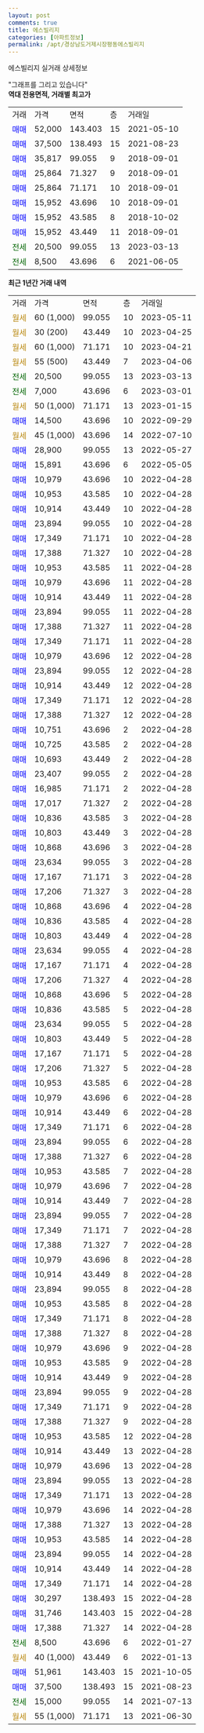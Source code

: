 ```yaml
---
layout: post
comments: true
title: 에스빌리지
categories: [아파트정보]
permalink: /apt/경상남도거제시장평동에스빌리지
---
```


에스빌리지 실거래 상세정보

<script type="text/javascript">
  google.charts.load('current', {'packages':['line', 'corechart']});
  google.charts.setOnLoadCallback(drawChart);

  function drawChart() {
    var data = new google.visualization.DataTable();
    data.addColumn('date', '거래일');
    data.addColumn('number', "매매");
    data.addColumn('number', "전세");
    data.addColumn('number', "전매");

    data.addRows([[new Date(Date.parse("2023-05-11")), null, null, null], [new Date(Date.parse("2023-04-25")), null, null, null], [new Date(Date.parse("2023-04-21")), null, null, null], [new Date(Date.parse("2023-04-06")), null, null, null], [new Date(Date.parse("2023-03-13")), null, 20500, null], [new Date(Date.parse("2023-03-01")), null, 7000, null], [new Date(Date.parse("2023-01-15")), null, null, null], [new Date(Date.parse("2022-09-29")), 14500, null, null], [new Date(Date.parse("2022-07-10")), null, null, null], [new Date(Date.parse("2022-05-27")), 28900, null, null], [new Date(Date.parse("2022-05-05")), 15891, null, null], [new Date(Date.parse("2022-04-28")), 10979, null, null], [new Date(Date.parse("2022-04-28")), 10953, null, null], [new Date(Date.parse("2022-04-28")), 10914, null, null], [new Date(Date.parse("2022-04-28")), 23894, null, null], [new Date(Date.parse("2022-04-28")), 17349, null, null], [new Date(Date.parse("2022-04-28")), 17388, null, null], [new Date(Date.parse("2022-04-28")), 10953, null, null], [new Date(Date.parse("2022-04-28")), 10979, null, null], [new Date(Date.parse("2022-04-28")), 10914, null, null], [new Date(Date.parse("2022-04-28")), 23894, null, null], [new Date(Date.parse("2022-04-28")), 17388, null, null], [new Date(Date.parse("2022-04-28")), 17349, null, null], [new Date(Date.parse("2022-04-28")), 10979, null, null], [new Date(Date.parse("2022-04-28")), 23894, null, null], [new Date(Date.parse("2022-04-28")), 10914, null, null], [new Date(Date.parse("2022-04-28")), 17349, null, null], [new Date(Date.parse("2022-04-28")), 17388, null, null], [new Date(Date.parse("2022-04-28")), 10751, null, null], [new Date(Date.parse("2022-04-28")), 10725, null, null], [new Date(Date.parse("2022-04-28")), 10693, null, null], [new Date(Date.parse("2022-04-28")), 23407, null, null], [new Date(Date.parse("2022-04-28")), 16985, null, null], [new Date(Date.parse("2022-04-28")), 17017, null, null], [new Date(Date.parse("2022-04-28")), 10836, null, null], [new Date(Date.parse("2022-04-28")), 10803, null, null], [new Date(Date.parse("2022-04-28")), 10868, null, null], [new Date(Date.parse("2022-04-28")), 23634, null, null], [new Date(Date.parse("2022-04-28")), 17167, null, null], [new Date(Date.parse("2022-04-28")), 17206, null, null], [new Date(Date.parse("2022-04-28")), 10868, null, null], [new Date(Date.parse("2022-04-28")), 10836, null, null], [new Date(Date.parse("2022-04-28")), 10803, null, null], [new Date(Date.parse("2022-04-28")), 23634, null, null], [new Date(Date.parse("2022-04-28")), 17167, null, null], [new Date(Date.parse("2022-04-28")), 17206, null, null], [new Date(Date.parse("2022-04-28")), 10868, null, null], [new Date(Date.parse("2022-04-28")), 10836, null, null], [new Date(Date.parse("2022-04-28")), 23634, null, null], [new Date(Date.parse("2022-04-28")), 10803, null, null], [new Date(Date.parse("2022-04-28")), 17167, null, null], [new Date(Date.parse("2022-04-28")), 17206, null, null], [new Date(Date.parse("2022-04-28")), 10953, null, null], [new Date(Date.parse("2022-04-28")), 10979, null, null], [new Date(Date.parse("2022-04-28")), 10914, null, null], [new Date(Date.parse("2022-04-28")), 17349, null, null], [new Date(Date.parse("2022-04-28")), 23894, null, null], [new Date(Date.parse("2022-04-28")), 17388, null, null], [new Date(Date.parse("2022-04-28")), 10953, null, null], [new Date(Date.parse("2022-04-28")), 10979, null, null], [new Date(Date.parse("2022-04-28")), 10914, null, null], [new Date(Date.parse("2022-04-28")), 23894, null, null], [new Date(Date.parse("2022-04-28")), 17349, null, null], [new Date(Date.parse("2022-04-28")), 17388, null, null], [new Date(Date.parse("2022-04-28")), 10979, null, null], [new Date(Date.parse("2022-04-28")), 10914, null, null], [new Date(Date.parse("2022-04-28")), 23894, null, null], [new Date(Date.parse("2022-04-28")), 10953, null, null], [new Date(Date.parse("2022-04-28")), 17349, null, null], [new Date(Date.parse("2022-04-28")), 17388, null, null], [new Date(Date.parse("2022-04-28")), 10979, null, null], [new Date(Date.parse("2022-04-28")), 10953, null, null], [new Date(Date.parse("2022-04-28")), 10914, null, null], [new Date(Date.parse("2022-04-28")), 23894, null, null], [new Date(Date.parse("2022-04-28")), 17349, null, null], [new Date(Date.parse("2022-04-28")), 17388, null, null], [new Date(Date.parse("2022-04-28")), 10953, null, null], [new Date(Date.parse("2022-04-28")), 10914, null, null], [new Date(Date.parse("2022-04-28")), 10979, null, null], [new Date(Date.parse("2022-04-28")), 23894, null, null], [new Date(Date.parse("2022-04-28")), 17349, null, null], [new Date(Date.parse("2022-04-28")), 10979, null, null], [new Date(Date.parse("2022-04-28")), 17388, null, null], [new Date(Date.parse("2022-04-28")), 10953, null, null], [new Date(Date.parse("2022-04-28")), 23894, null, null], [new Date(Date.parse("2022-04-28")), 10914, null, null], [new Date(Date.parse("2022-04-28")), 17349, null, null], [new Date(Date.parse("2022-04-28")), 30297, null, null], [new Date(Date.parse("2022-04-28")), 31746, null, null], [new Date(Date.parse("2022-04-28")), 17388, null, null], [new Date(Date.parse("2022-01-27")), null, 8500, null], [new Date(Date.parse("2022-01-13")), null, null, null], [new Date(Date.parse("2021-10-05")), 51961, null, null], [new Date(Date.parse("2021-08-23")), 37500, null, null], [new Date(Date.parse("2021-07-13")), null, 15000, null], [new Date(Date.parse("2021-06-30")), null, null, null]]);

    var options = {
      hAxis: {
        format: 'yyyy/MM/dd'
      },    
      lineWidth: 0,
      pointsVisible: true,    
      title: '최근 1년간 유형별 실거래가 분포',
      legend: { position: 'bottom' }
    };

    var formatter = new google.visualization.NumberFormat({pattern:'###,###'} );
    formatter.format(data, 1);
    formatter.format(data, 2);
    
    setTimeout(function() {
        var chart = new google.visualization.LineChart(document.getElementById('columnchart_material'));
        chart.draw(data, (options));
        document.getElementById('loading').style.display = 'none';
    }, 200);
  }
</script>


<div id="loading" style="z-index:20; display: block; margin-left: 0px">"그래프를 그리고 있습니다"</div>
<div id="columnchart_material" style="width: 95%; margin-left: 0px; display: block"></div>
<!-- contents start -->
<b>역대 전용면적, 거래별 최고가</b>
<table class="sortable">
    <tr>
      <td>거래</td>
      <td>가격</td>
      <td>면적</td>
      <td>층</td>
      <td>거래일</td>
    </tr>
        <tr>
          <td><a style="color: blue">매매</a></td>
          <td>52,000</td>
          <td>143.403</td>
          <td>15</td>
          <td>2021-05-10</td>
        </tr>            <tr>
          <td><a style="color: blue">매매</a></td>
          <td>37,500</td>
          <td>138.493</td>
          <td>15</td>
          <td>2021-08-23</td>
        </tr>            <tr>
          <td><a style="color: blue">매매</a></td>
          <td>35,817</td>
          <td>99.055</td>
          <td>9</td>
          <td>2018-09-01</td>
        </tr>            <tr>
          <td><a style="color: blue">매매</a></td>
          <td>25,864</td>
          <td>71.327</td>
          <td>9</td>
          <td>2018-09-01</td>
        </tr>            <tr>
          <td><a style="color: blue">매매</a></td>
          <td>25,864</td>
          <td>71.171</td>
          <td>10</td>
          <td>2018-09-01</td>
        </tr>            <tr>
          <td><a style="color: blue">매매</a></td>
          <td>15,952</td>
          <td>43.696</td>
          <td>10</td>
          <td>2018-09-01</td>
        </tr>            <tr>
          <td><a style="color: blue">매매</a></td>
          <td>15,952</td>
          <td>43.585</td>
          <td>8</td>
          <td>2018-10-02</td>
        </tr>            <tr>
          <td><a style="color: blue">매매</a></td>
          <td>15,952</td>
          <td>43.449</td>
          <td>11</td>
          <td>2018-09-01</td>
        </tr>        
        <tr>
              <td><a style="color: darkgreen">전세</a></td>
              <td>20,500</td>
              <td>99.055</td>
              <td>13</td>
              <td>2023-03-13</td>
            </tr>            <tr>
              <td><a style="color: darkgreen">전세</a></td>
              <td>8,500</td>
              <td>43.696</td>
              <td>6</td>
              <td>2021-06-05</td>
            </tr>        
    
</table>

<b>최근 1년간 거래 내역</b>

<table class="sortable">
    <tr>
      <td>거래</td>
      <td>가격</td>
      <td>면적</td>
      <td>층</td>
      <td>거래일</td>
    </tr>
    <tr>
      <td><a style="color: darkgoldenrod">월세</a></td>
      <td>60 (1,000)</td>
      <td>99.055</td>
      <td>10</td>
      <td>2023-05-11</td>
    </tr>          <tr>
      <td><a style="color: darkgoldenrod">월세</a></td>
      <td>30 (200)</td>
      <td>43.449</td>
      <td>10</td>
      <td>2023-04-25</td>
    </tr>          <tr>
      <td><a style="color: darkgoldenrod">월세</a></td>
      <td>60 (1,000)</td>
      <td>71.171</td>
      <td>10</td>
      <td>2023-04-21</td>
    </tr>          <tr>
      <td><a style="color: darkgoldenrod">월세</a></td>
      <td>55 (500)</td>
      <td>43.449</td>
      <td>7</td>
      <td>2023-04-06</td>
    </tr>          <tr>
      <td><a style="color: darkgreen">전세</a></td>
      <td>20,500</td>
      <td>99.055</td>
      <td>13</td>
      <td>2023-03-13</td>
    </tr>          <tr>
      <td><a style="color: darkgreen">전세</a></td>
      <td>7,000</td>
      <td>43.696</td>
      <td>6</td>
      <td>2023-03-01</td>
    </tr>          <tr>
      <td><a style="color: darkgoldenrod">월세</a></td>
      <td>50 (1,000)</td>
      <td>71.171</td>
      <td>13</td>
      <td>2023-01-15</td>
    </tr>          <tr>
      <td><a style="color: blue">매매</a></td>
      <td>14,500</td>
      <td>43.696</td>
      <td>10</td>
      <td>2022-09-29</td>
    </tr>          <tr>
      <td><a style="color: darkgoldenrod">월세</a></td>
      <td>45 (1,000)</td>
      <td>43.696</td>
      <td>14</td>
      <td>2022-07-10</td>
    </tr>          <tr>
      <td><a style="color: blue">매매</a></td>
      <td>28,900</td>
      <td>99.055</td>
      <td>13</td>
      <td>2022-05-27</td>
    </tr>          <tr>
      <td><a style="color: blue">매매</a></td>
      <td>15,891</td>
      <td>43.696</td>
      <td>6</td>
      <td>2022-05-05</td>
    </tr>          <tr>
      <td><a style="color: blue">매매</a></td>
      <td>10,979</td>
      <td>43.696</td>
      <td>10</td>
      <td>2022-04-28</td>
    </tr>          <tr>
      <td><a style="color: blue">매매</a></td>
      <td>10,953</td>
      <td>43.585</td>
      <td>10</td>
      <td>2022-04-28</td>
    </tr>          <tr>
      <td><a style="color: blue">매매</a></td>
      <td>10,914</td>
      <td>43.449</td>
      <td>10</td>
      <td>2022-04-28</td>
    </tr>          <tr>
      <td><a style="color: blue">매매</a></td>
      <td>23,894</td>
      <td>99.055</td>
      <td>10</td>
      <td>2022-04-28</td>
    </tr>          <tr>
      <td><a style="color: blue">매매</a></td>
      <td>17,349</td>
      <td>71.171</td>
      <td>10</td>
      <td>2022-04-28</td>
    </tr>          <tr>
      <td><a style="color: blue">매매</a></td>
      <td>17,388</td>
      <td>71.327</td>
      <td>10</td>
      <td>2022-04-28</td>
    </tr>          <tr>
      <td><a style="color: blue">매매</a></td>
      <td>10,953</td>
      <td>43.585</td>
      <td>11</td>
      <td>2022-04-28</td>
    </tr>          <tr>
      <td><a style="color: blue">매매</a></td>
      <td>10,979</td>
      <td>43.696</td>
      <td>11</td>
      <td>2022-04-28</td>
    </tr>          <tr>
      <td><a style="color: blue">매매</a></td>
      <td>10,914</td>
      <td>43.449</td>
      <td>11</td>
      <td>2022-04-28</td>
    </tr>          <tr>
      <td><a style="color: blue">매매</a></td>
      <td>23,894</td>
      <td>99.055</td>
      <td>11</td>
      <td>2022-04-28</td>
    </tr>          <tr>
      <td><a style="color: blue">매매</a></td>
      <td>17,388</td>
      <td>71.327</td>
      <td>11</td>
      <td>2022-04-28</td>
    </tr>          <tr>
      <td><a style="color: blue">매매</a></td>
      <td>17,349</td>
      <td>71.171</td>
      <td>11</td>
      <td>2022-04-28</td>
    </tr>          <tr>
      <td><a style="color: blue">매매</a></td>
      <td>10,979</td>
      <td>43.696</td>
      <td>12</td>
      <td>2022-04-28</td>
    </tr>          <tr>
      <td><a style="color: blue">매매</a></td>
      <td>23,894</td>
      <td>99.055</td>
      <td>12</td>
      <td>2022-04-28</td>
    </tr>          <tr>
      <td><a style="color: blue">매매</a></td>
      <td>10,914</td>
      <td>43.449</td>
      <td>12</td>
      <td>2022-04-28</td>
    </tr>          <tr>
      <td><a style="color: blue">매매</a></td>
      <td>17,349</td>
      <td>71.171</td>
      <td>12</td>
      <td>2022-04-28</td>
    </tr>          <tr>
      <td><a style="color: blue">매매</a></td>
      <td>17,388</td>
      <td>71.327</td>
      <td>12</td>
      <td>2022-04-28</td>
    </tr>          <tr>
      <td><a style="color: blue">매매</a></td>
      <td>10,751</td>
      <td>43.696</td>
      <td>2</td>
      <td>2022-04-28</td>
    </tr>          <tr>
      <td><a style="color: blue">매매</a></td>
      <td>10,725</td>
      <td>43.585</td>
      <td>2</td>
      <td>2022-04-28</td>
    </tr>          <tr>
      <td><a style="color: blue">매매</a></td>
      <td>10,693</td>
      <td>43.449</td>
      <td>2</td>
      <td>2022-04-28</td>
    </tr>          <tr>
      <td><a style="color: blue">매매</a></td>
      <td>23,407</td>
      <td>99.055</td>
      <td>2</td>
      <td>2022-04-28</td>
    </tr>          <tr>
      <td><a style="color: blue">매매</a></td>
      <td>16,985</td>
      <td>71.171</td>
      <td>2</td>
      <td>2022-04-28</td>
    </tr>          <tr>
      <td><a style="color: blue">매매</a></td>
      <td>17,017</td>
      <td>71.327</td>
      <td>2</td>
      <td>2022-04-28</td>
    </tr>          <tr>
      <td><a style="color: blue">매매</a></td>
      <td>10,836</td>
      <td>43.585</td>
      <td>3</td>
      <td>2022-04-28</td>
    </tr>          <tr>
      <td><a style="color: blue">매매</a></td>
      <td>10,803</td>
      <td>43.449</td>
      <td>3</td>
      <td>2022-04-28</td>
    </tr>          <tr>
      <td><a style="color: blue">매매</a></td>
      <td>10,868</td>
      <td>43.696</td>
      <td>3</td>
      <td>2022-04-28</td>
    </tr>          <tr>
      <td><a style="color: blue">매매</a></td>
      <td>23,634</td>
      <td>99.055</td>
      <td>3</td>
      <td>2022-04-28</td>
    </tr>          <tr>
      <td><a style="color: blue">매매</a></td>
      <td>17,167</td>
      <td>71.171</td>
      <td>3</td>
      <td>2022-04-28</td>
    </tr>          <tr>
      <td><a style="color: blue">매매</a></td>
      <td>17,206</td>
      <td>71.327</td>
      <td>3</td>
      <td>2022-04-28</td>
    </tr>          <tr>
      <td><a style="color: blue">매매</a></td>
      <td>10,868</td>
      <td>43.696</td>
      <td>4</td>
      <td>2022-04-28</td>
    </tr>          <tr>
      <td><a style="color: blue">매매</a></td>
      <td>10,836</td>
      <td>43.585</td>
      <td>4</td>
      <td>2022-04-28</td>
    </tr>          <tr>
      <td><a style="color: blue">매매</a></td>
      <td>10,803</td>
      <td>43.449</td>
      <td>4</td>
      <td>2022-04-28</td>
    </tr>          <tr>
      <td><a style="color: blue">매매</a></td>
      <td>23,634</td>
      <td>99.055</td>
      <td>4</td>
      <td>2022-04-28</td>
    </tr>          <tr>
      <td><a style="color: blue">매매</a></td>
      <td>17,167</td>
      <td>71.171</td>
      <td>4</td>
      <td>2022-04-28</td>
    </tr>          <tr>
      <td><a style="color: blue">매매</a></td>
      <td>17,206</td>
      <td>71.327</td>
      <td>4</td>
      <td>2022-04-28</td>
    </tr>          <tr>
      <td><a style="color: blue">매매</a></td>
      <td>10,868</td>
      <td>43.696</td>
      <td>5</td>
      <td>2022-04-28</td>
    </tr>          <tr>
      <td><a style="color: blue">매매</a></td>
      <td>10,836</td>
      <td>43.585</td>
      <td>5</td>
      <td>2022-04-28</td>
    </tr>          <tr>
      <td><a style="color: blue">매매</a></td>
      <td>23,634</td>
      <td>99.055</td>
      <td>5</td>
      <td>2022-04-28</td>
    </tr>          <tr>
      <td><a style="color: blue">매매</a></td>
      <td>10,803</td>
      <td>43.449</td>
      <td>5</td>
      <td>2022-04-28</td>
    </tr>          <tr>
      <td><a style="color: blue">매매</a></td>
      <td>17,167</td>
      <td>71.171</td>
      <td>5</td>
      <td>2022-04-28</td>
    </tr>          <tr>
      <td><a style="color: blue">매매</a></td>
      <td>17,206</td>
      <td>71.327</td>
      <td>5</td>
      <td>2022-04-28</td>
    </tr>          <tr>
      <td><a style="color: blue">매매</a></td>
      <td>10,953</td>
      <td>43.585</td>
      <td>6</td>
      <td>2022-04-28</td>
    </tr>          <tr>
      <td><a style="color: blue">매매</a></td>
      <td>10,979</td>
      <td>43.696</td>
      <td>6</td>
      <td>2022-04-28</td>
    </tr>          <tr>
      <td><a style="color: blue">매매</a></td>
      <td>10,914</td>
      <td>43.449</td>
      <td>6</td>
      <td>2022-04-28</td>
    </tr>          <tr>
      <td><a style="color: blue">매매</a></td>
      <td>17,349</td>
      <td>71.171</td>
      <td>6</td>
      <td>2022-04-28</td>
    </tr>          <tr>
      <td><a style="color: blue">매매</a></td>
      <td>23,894</td>
      <td>99.055</td>
      <td>6</td>
      <td>2022-04-28</td>
    </tr>          <tr>
      <td><a style="color: blue">매매</a></td>
      <td>17,388</td>
      <td>71.327</td>
      <td>6</td>
      <td>2022-04-28</td>
    </tr>          <tr>
      <td><a style="color: blue">매매</a></td>
      <td>10,953</td>
      <td>43.585</td>
      <td>7</td>
      <td>2022-04-28</td>
    </tr>          <tr>
      <td><a style="color: blue">매매</a></td>
      <td>10,979</td>
      <td>43.696</td>
      <td>7</td>
      <td>2022-04-28</td>
    </tr>          <tr>
      <td><a style="color: blue">매매</a></td>
      <td>10,914</td>
      <td>43.449</td>
      <td>7</td>
      <td>2022-04-28</td>
    </tr>          <tr>
      <td><a style="color: blue">매매</a></td>
      <td>23,894</td>
      <td>99.055</td>
      <td>7</td>
      <td>2022-04-28</td>
    </tr>          <tr>
      <td><a style="color: blue">매매</a></td>
      <td>17,349</td>
      <td>71.171</td>
      <td>7</td>
      <td>2022-04-28</td>
    </tr>          <tr>
      <td><a style="color: blue">매매</a></td>
      <td>17,388</td>
      <td>71.327</td>
      <td>7</td>
      <td>2022-04-28</td>
    </tr>          <tr>
      <td><a style="color: blue">매매</a></td>
      <td>10,979</td>
      <td>43.696</td>
      <td>8</td>
      <td>2022-04-28</td>
    </tr>          <tr>
      <td><a style="color: blue">매매</a></td>
      <td>10,914</td>
      <td>43.449</td>
      <td>8</td>
      <td>2022-04-28</td>
    </tr>          <tr>
      <td><a style="color: blue">매매</a></td>
      <td>23,894</td>
      <td>99.055</td>
      <td>8</td>
      <td>2022-04-28</td>
    </tr>          <tr>
      <td><a style="color: blue">매매</a></td>
      <td>10,953</td>
      <td>43.585</td>
      <td>8</td>
      <td>2022-04-28</td>
    </tr>          <tr>
      <td><a style="color: blue">매매</a></td>
      <td>17,349</td>
      <td>71.171</td>
      <td>8</td>
      <td>2022-04-28</td>
    </tr>          <tr>
      <td><a style="color: blue">매매</a></td>
      <td>17,388</td>
      <td>71.327</td>
      <td>8</td>
      <td>2022-04-28</td>
    </tr>          <tr>
      <td><a style="color: blue">매매</a></td>
      <td>10,979</td>
      <td>43.696</td>
      <td>9</td>
      <td>2022-04-28</td>
    </tr>          <tr>
      <td><a style="color: blue">매매</a></td>
      <td>10,953</td>
      <td>43.585</td>
      <td>9</td>
      <td>2022-04-28</td>
    </tr>          <tr>
      <td><a style="color: blue">매매</a></td>
      <td>10,914</td>
      <td>43.449</td>
      <td>9</td>
      <td>2022-04-28</td>
    </tr>          <tr>
      <td><a style="color: blue">매매</a></td>
      <td>23,894</td>
      <td>99.055</td>
      <td>9</td>
      <td>2022-04-28</td>
    </tr>          <tr>
      <td><a style="color: blue">매매</a></td>
      <td>17,349</td>
      <td>71.171</td>
      <td>9</td>
      <td>2022-04-28</td>
    </tr>          <tr>
      <td><a style="color: blue">매매</a></td>
      <td>17,388</td>
      <td>71.327</td>
      <td>9</td>
      <td>2022-04-28</td>
    </tr>          <tr>
      <td><a style="color: blue">매매</a></td>
      <td>10,953</td>
      <td>43.585</td>
      <td>12</td>
      <td>2022-04-28</td>
    </tr>          <tr>
      <td><a style="color: blue">매매</a></td>
      <td>10,914</td>
      <td>43.449</td>
      <td>13</td>
      <td>2022-04-28</td>
    </tr>          <tr>
      <td><a style="color: blue">매매</a></td>
      <td>10,979</td>
      <td>43.696</td>
      <td>13</td>
      <td>2022-04-28</td>
    </tr>          <tr>
      <td><a style="color: blue">매매</a></td>
      <td>23,894</td>
      <td>99.055</td>
      <td>13</td>
      <td>2022-04-28</td>
    </tr>          <tr>
      <td><a style="color: blue">매매</a></td>
      <td>17,349</td>
      <td>71.171</td>
      <td>13</td>
      <td>2022-04-28</td>
    </tr>          <tr>
      <td><a style="color: blue">매매</a></td>
      <td>10,979</td>
      <td>43.696</td>
      <td>14</td>
      <td>2022-04-28</td>
    </tr>          <tr>
      <td><a style="color: blue">매매</a></td>
      <td>17,388</td>
      <td>71.327</td>
      <td>13</td>
      <td>2022-04-28</td>
    </tr>          <tr>
      <td><a style="color: blue">매매</a></td>
      <td>10,953</td>
      <td>43.585</td>
      <td>14</td>
      <td>2022-04-28</td>
    </tr>          <tr>
      <td><a style="color: blue">매매</a></td>
      <td>23,894</td>
      <td>99.055</td>
      <td>14</td>
      <td>2022-04-28</td>
    </tr>          <tr>
      <td><a style="color: blue">매매</a></td>
      <td>10,914</td>
      <td>43.449</td>
      <td>14</td>
      <td>2022-04-28</td>
    </tr>          <tr>
      <td><a style="color: blue">매매</a></td>
      <td>17,349</td>
      <td>71.171</td>
      <td>14</td>
      <td>2022-04-28</td>
    </tr>          <tr>
      <td><a style="color: blue">매매</a></td>
      <td>30,297</td>
      <td>138.493</td>
      <td>15</td>
      <td>2022-04-28</td>
    </tr>          <tr>
      <td><a style="color: blue">매매</a></td>
      <td>31,746</td>
      <td>143.403</td>
      <td>15</td>
      <td>2022-04-28</td>
    </tr>          <tr>
      <td><a style="color: blue">매매</a></td>
      <td>17,388</td>
      <td>71.327</td>
      <td>14</td>
      <td>2022-04-28</td>
    </tr>          <tr>
      <td><a style="color: darkgreen">전세</a></td>
      <td>8,500</td>
      <td>43.696</td>
      <td>6</td>
      <td>2022-01-27</td>
    </tr>          <tr>
      <td><a style="color: darkgoldenrod">월세</a></td>
      <td>40 (1,000)</td>
      <td>43.449</td>
      <td>6</td>
      <td>2022-01-13</td>
    </tr>          <tr>
      <td><a style="color: blue">매매</a></td>
      <td>51,961</td>
      <td>143.403</td>
      <td>15</td>
      <td>2021-10-05</td>
    </tr>          <tr>
      <td><a style="color: blue">매매</a></td>
      <td>37,500</td>
      <td>138.493</td>
      <td>15</td>
      <td>2021-08-23</td>
    </tr>          <tr>
      <td><a style="color: darkgreen">전세</a></td>
      <td>15,000</td>
      <td>99.055</td>
      <td>14</td>
      <td>2021-07-13</td>
    </tr>          <tr>
      <td><a style="color: darkgoldenrod">월세</a></td>
      <td>55 (1,000)</td>
      <td>71.171</td>
      <td>13</td>
      <td>2021-06-30</td>
    </tr>      </table>
<!-- contents end -->    

